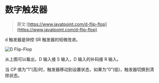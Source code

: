 # 数字触发器

> 原文:[https://www.javatpoint.com/d-flip-flop](https://www.javatpoint.com/d-flip-flop)

d 触发器是钟控 SR 触发器的轻微改进。

![D Flip-Flop](../Images/ad325e6a73f43f03255536b2d834eee3.png)

从上图可以看出，D 输入接 S 输入，D 输入的补码接 R 输入。

当 CP 值为“1”(高)时，触发器移动到设置状态，如果为“0”(低)，触发器切换到清除状态。